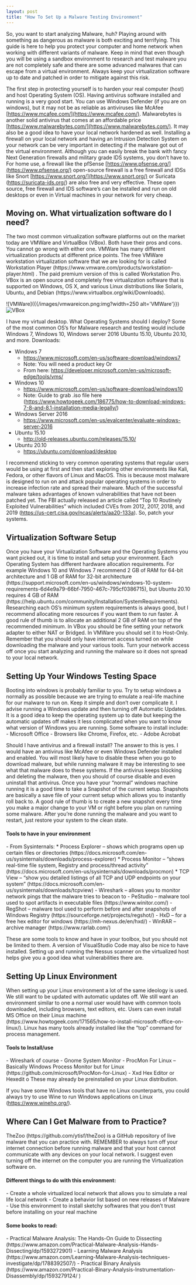 ```yaml
---
layout: post
title: "How To Set Up a Malware Testing Environment"
---
```


So, you want to start analyzing Malware, huh? Playing around with something as dangerous as malware is both exciting and terrifying. This guide is here to help you protect your computer and home network when working with different variants of malware. Keep in mind that even though you will be using a sandbox environment to research and test malware you are not completely safe and there are some advanced malwares that can escape from a virtual environment. Always keep your virtualization software up to date and patched in order to mitigate against this risk. 

The first step in protecting yourself is to harden your real computer (host) and host Operating System (OS). Having antivirus software installed and running is a very good start. You can use Windows Defender (if you are on windows), but it may not be as reliable as antiviruses like McAfee [https://www.mcafee.com/](https://www.mcafee.com/). Malwarebytes is another solid antivirus that comes at an affordable price [https://www.malwarebytes.com/](https://www.malwarebytes.com/). It may also be a good idea to have your local network hardened as well. Installing a firewall on your local network and having an Intrusion Detection System on your network can be very important in detecting if the malware got out of the virtual environment. Although you can easily break the bank with fancy Next Generation firewalls and military grade IDS systems, you don’t have to. For home use, a firewall like the pfSense [https://www.pfsense.org/](https://www.pfsense.org/) open-source firewall is a free firewall and IDSs like Snort [https://www.snort.org/](https://www.snort.org/) or Suricata (https://suricata-ids.org/) are also free and very effective. These open source, free firewall and IDS software’s can be installed and run on old desktops or even in Virtual machines in your network for very cheap. 

<h2>Moving on. What virtualization software do I need?</h2>
The two most common virtualization software platforms out on the market today are VMWare and VirtualBox (VBox). Both have their pros and cons. You cannot go wrong with either one. VMWare has many different virtualization products at different price points. The free VMWare workstation virtualization software that we are looking for is called Workstation Player (https://www.vmware.com/products/workstation-player.html) . The paid premium version of this is called Workstation Pro. VBox is an open source and completely free virtualization software that is supported on Windows, OS X, and various Linux distributions like Solaris, Ubuntu, and Debian (https://www.virtualbox.org/wiki/Downloads). 

![VMWare]({{/images/vmwareicon.png:img?width=250 alt='VMWare'}})
![VBox](/images/virtualboxhero.jpg "VBox")

I have my virtual desktop. What Operating Systems should I deploy?
Some of the most common OS’s for Malware research and testing would include Windows 7, Windows 10, Windows server 2016 Ubuntu 15.10, Ubuntu 20.10, and more. Downloads:
  - Windows 7
      * https://www.microsoft.com/en-us/software-download/windows7
      * Note: You will need a product key
      Or
      * From here: https://developer.microsoft.com/en-us/microsoft-edge/tools/vms/ 
  - Windows 10
      * https://www.microsoft.com/en-us/software-download/windows10 
      * Note: Guide to grab .iso file here (https://www.howtogeek.com/186775/how-to-download-windows-7-8-and-8.1-installation-media-legally/) 
  - Windows Server 2016
      * https://www.microsoft.com/en-us/evalcenter/evaluate-windows-server-2016 
  - Ubuntu 15.10
      * http://old-releases.ubuntu.com/releases/15.10/ 
  - Ubuntu 20.10
      * https://ubuntu.com/download/desktop

I recommend sticking to very common operating systems that regular users would be using at first and then start exploring other environments like Kali, Fedora, or other flavors of Linux and MacOS. This is because most malware is designed to run on and attack popular operating systems in order to increase infection rate and spread their malware. Much of the successful malware takes advantages of known vulnerabilities that have not been patched yet. The FBI actually released an article called “Top 10 Routinely Exploited Vulnerabilities” which included CVEs from 2012, 2017, 2018, and 2019 (https://us-cert.cisa.gov/ncas/alerts/aa20-133a). So, patch your systems.

<h2>Virtualization Software Setup</h2>
Once you have your Virtualization Software and the Operating Systems you want picked out, it is time to install and setup your environment. Each Operating System has different hardware allocation requirements. For example Windows 10 and Windows 7 recommend 2 GB of RAM for 64-bit architecture and 1 GB of RAM for 32-bit architecture (https://support.microsoft.com/en-us/windows/windows-10-system-requirements-6d4e9a79-66bf-7950-467c-795cf0386715), but Ubuntu 20.10 requires 4 GB of RAM (https://help.ubuntu.com/community/Installation/SystemRequirements). Researching each OS’s minimum system requirements is always good, but I recommend allocating more resources if you want them to run faster. A good rule of thumb is to allocate an additional 2 GB of RAM on top of the recommended minimum. 
In VBox you should be fine setting your network adapter to either NAT or Bridged. In VMWare you should set it to Host-Only. Remember that you should only have internet access turned on while downloading the malware and your various tools. Turn your network access off once you start analyzing and running the malware so it does not spread to your local network.

<h2>Setting Up Your Windows Testing Space</h2>
Booting into windows is probably familiar to you. Try to setup windows a normally as possible because we are trying to emulate a real-life machine for our malware to run on. Keep it simple and don’t over complicate it. I advise running a Windows update and then turning off Automatic Updates. It is a good idea to keep the operating system up to date but keeping the automatic updates off makes it less complicated when you want to know what version of Windows you are running. Some software to install include:
  - Microsoft Office
  -	Browsers like Chrome, Firefox, etc.
  -	Adobe Acrobat

Should I have antivirus and a firewall install? The answer to this is yes. I would have an antivirus like McAfee or even Windows Defender installed and enabled. You will most likely have to disable these when you go to download malware, but while running malware it may be interesting to see what that malware does to these systems. If the antivirus keeps blocking and deleting the malware, then you should of course disable and even uninstall that antivirus. 
Once you have your “normal” windows machine running it is a good time to take a Snapshot of the current setup. Snapshots are basically a save file of your current setup which allows you to instantly roll back to. A good rule of thumb is to create a new snapshot every time you make a major change to your VM or right before you plan on running some malware. After you’re done running the malware and you want to restart, just restore your system to the clean state.

<h4>Tools to have in your environment</h4>
  - From Sysinternals:
      * Process Explorer – shows which programs open up certain files or directories (https://docs.microsoft.com/en-us/sysinternals/downloads/process-explorer) 
      * Process Monitor – “shows real-time file system, Registry and process/thread activity” (https://docs.microsoft.com/en-us/sysinternals/downloads/procmon) 
      * TCP View – “show you detailed listings of all TCP and UDP endpoints on your system” (https://docs.microsoft.com/en-us/sysinternals/downloads/tcpview)  
  -	Wireshark – allows you to monitor network pings that the malware tries to beacon to
  -	PeStudio – malware tool used to spot artifacts in executable files (https://www.winitor.com/) 
  -	RegShot – malware tool used to perform before and after snapshots of Windows Registry (https://sourceforge.net/projects/regshot/) 
  -	HxD – for a free hex editor for windows (https://mh-nexus.de/en/hxd/) 
  -	WinRAR – archive manager (https://www.rarlab.com/)

These are some tools to know and have in your toolbox, but you should not be limited to them. A version of VisualStudio Code may also be nice to have installed. 
Setting up and running the Nessus scanner on the virtualized host helps give you a good idea what vulnerabilities there are. 

<h2>Setting Up Linux Environment</h2>
When setting up your Linux environment a lot of the same ideology is used. We still want to be updated with automatic updates off. We still want an environment similar to one a normal user would have with common tools downloaded, including browsers, text editors, etc. Users can even install MS Office on their Linux machine (https://www.howtogeek.com/171565/how-to-install-microsoft-office-on-linux/). Linux has many tools already installed like the “top” command for process management. 

<h4>Tools to Install/use</h4>
  -	Wireshark of course
  -	Gnome System Monitor
  -	ProcMon For Linux – Basically Windows Process Monitor but for Linux (https://github.com/microsoft/ProcMon-for-Linux) 
  -	 Xxd Hex Editor or Hexedit 
      o	These may already be preinstalled on your Linux distribution.

If you have some Windows tools that have no Linux counterparts, you could always try to use Wine to run Windows applications on Linux (https://www.winehq.org/).

<h2>Where Can I Get Malware from to Practice?</h2>
TheZoo (https://github.com/ytisf/theZoo) is a GitHub repository of live malware that you can practice with. REMEMBER to always turn off your internet connection before running malware and that your host cannot communicate with any devices on your local network. I suggest even turning off the internet on the computer you are running the Virtualization software on.

<h4>Different things to do with this environment:</h4>
  -	Create a whole virtualized local network that allows you to simulate a real life local network
  -	Create a behavior list based on new releases of Malware
  -	Use this environment to install sketchy softwares that you don’t trust before installing on your real machine

<h4>Some books to read:</h4>
  -	Practical Malware Analysis: The Hands-On Guide to Dissecting (https://www.amazon.com/Practical-Malware-Analysis-Hands-Dissecting/dp/1593272901)
  -	Learning Malware Analysis (https://www.amazon.com/Learning-Malware-Analysis-techniques-investigate/dp/1788392507/) 
  -	Practical Binary Analysis (https://www.amazon.com/Practical-Binary-Analysis-Instrumentation-Disassembly/dp/1593279124/ )



